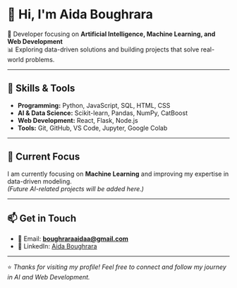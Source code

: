 # 👋 Hi, I'm Aida Boughrara  

🚀 Developer focusing on **Artificial Intelligence, Machine Learning, and Web Development**  
📊 Exploring data-driven solutions and building projects that solve real-world problems.  

---

## 🔧 Skills & Tools
- **Programming:** Python, JavaScript, SQL, HTML, CSS  
- **AI & Data Science:** Scikit-learn, Pandas, NumPy, CatBoost  
- **Web Development:** React, Flask, Node.js  
- **Tools:** Git, GitHub, VS Code, Jupyter, Google Colab  

---

## 📂 Current Focus
I am currently focusing on **Machine Learning** and improving my expertise in data-driven modeling.  
*(Future AI-related projects will be added here.)*  

---

## 📫 Get in Touch
- 📧 Email: **boughraraaidaa@gmail.com**  
- 💼 LinkedIn: [Aida Boughrara](https://www.linkedin.com/in/aida-boughrara)  

---

⭐️ *Thanks for visiting my profile! Feel free to connect and follow my journey in AI and Web Development.*
